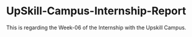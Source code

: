 # UpSkill-Campus-Internship-Report
This is regarding the Week-06 of the Internship with the Upskill Campus.
